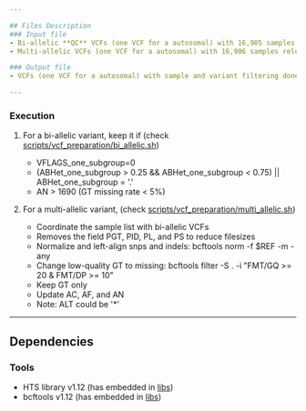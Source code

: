 ```yaml
---

## Files Description
### Input file
- Bi-allelic **QC** VCFs (one VCF for a autosomal) with 16,905 samples released in October 2021
- Multi-allelic VCFs (one VCF for a autosomal) with 16,906 samples released in March 2021

### Output file
- VCFs (one VCF for a autosomal) with sample and variant filtering done

---
```


### Execution

1. For a bi-allelic variant, keep it if (check [scripts/vcf_preparation/bi_allelic.sh](scripts/vcf_preparation/bi_allelic.sh))
	- VFLAGS_one_subgroup=0
	- (ABHet_one_subgroup > 0.25 && ABHet_one_subgroup < 0.75) || ABHet_one_subgroup = '.'
	- AN > 1690 (GT missing rate < 5%)

2. For a multi-allelic variant, (check [scripts/vcf_preparation/multi_allelic.sh](scripts/vcf_preparation/multi_allelic.sh))
	- Coordinate the sample list with bi-allelic VCFs
	- Removes the field PGT, PID, PL, and PS to reduce filesizes
	- Normalize and left-align snps and indels: bcftools norm -f $REF -m -any
	- Change low-quality GT to missing: bcftools filter -S .  -i "FMT/GQ >= 20 & FMT/DP >= 10"
	- Keep GT only
	- Update AC, AF, and AN
	- Note: ALT could be '*'

---

## Dependencies
### Tools
- HTS library v1.12 (has embedded in [libs](libs))
- bcftools v1.12 (has embedded in [libs](libs))
